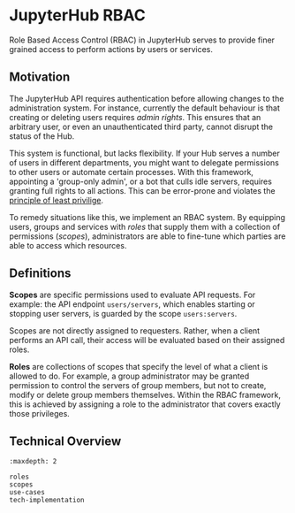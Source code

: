 # JupyterHub RBAC

Role Based Access Control (RBAC) in JupyterHub serves to provide finer grained access to perform actions by users or services.

## Motivation
The JupyterHub API requires authentication before allowing changes to the administration system. For instance, currently the default behaviour is that creating or deleting users requires *admin rights*. This ensures that an arbitrary user, or even an unauthenticated third party, cannot disrupt the status of the Hub.

This system is functional, but lacks flexibility. If your Hub serves a number of users in different departments, you might want to delegate permissions to other users or automate certain processes. With this framework, appointing a 'group-only admin', or a bot that culls idle servers, requires granting full rights to all actions. This can be error-prone and violates the [principle of least privilige](https://en.wikipedia.org/wiki/Principle_of_least_privilege).

To remedy situations like this, we implement an RBAC system. By equipping users, groups and services with *roles* that supply them with a collection of permissions (*scopes*), administrators are able to fine-tune which parties are able to access which resources.

## Definitions
__Scopes__ are specific permissions used to evaluate API requests. For example: the API endpoint `users/servers`, which enables starting or stopping user servers, is guarded by the scope `users:servers`.

Scopes are not directly assigned to requesters. Rather, when a client performs an API call, their access will be evaluated based on their assigned roles.

__Roles__ are collections of scopes that specify the level of what a client is allowed to do. For example, a group administrator may be granted permission to control the servers of group members, but not to create, modify or delete group members themselves.
Within the RBAC framework, this is achieved by assigning a role to the administrator that covers exactly those privileges.

## Technical Overview

```{toctree}
:maxdepth: 2

roles
scopes
use-cases
tech-implementation
```
